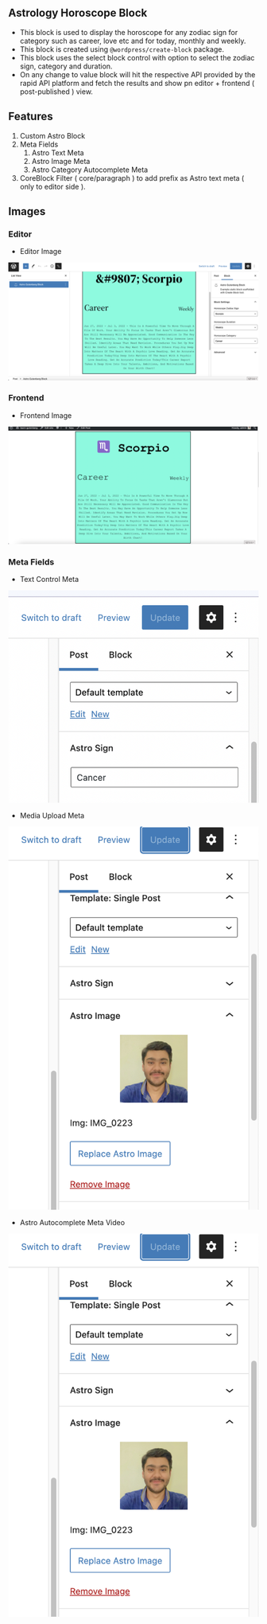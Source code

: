 ## Astrology Horoscope Block

- This block is used to display the horoscope for any zodiac sign for category such as career, love etc and for today, monthly and weekly.
- This block is created using `@wordpress/create-block` package.
- This block uses the select block control with option to select the zodiac sign, category and duration.
- On any change to value block will hit the respective API provided by the rapid API platform and fetch the results and show pn editor + frontend ( post-published ) view.


## Features
1. Custom Astro Block
2. Meta Fields
   1. Astro Text Meta
   2. Astro Image Meta
   3. Astro Category Autocomplete Meta
3. CoreBlock Filter ( core/paragraph ) to add prefix as Astro text meta ( only to editor side ).

## Images
### Editor
- Editor Image

![Editor Image](/images/editor.png)

### Frontend
- Frontend Image

![Frontend Image](images/frontend.png)

### Meta Fields
- Text Control Meta

![Meta Fields](images/AstroText.png)

- Media Upload Meta

![AstroMediaUpload](images/AstroImage.png)

- Astro Autocomplete Meta Video

![AstroAutocomplete](images/AstroImage.png)
